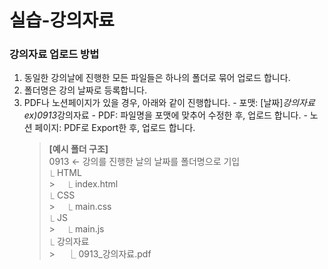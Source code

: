 # 실습-강의자료

### 강의자료 업로드 방법

1. 동일한 강의날에 진행한 모든 파일들은 하나의 폴더로 묶어 업로드 합니다.
2. 폴더명은 강의 날짜로 등록합니다.
3. PDF나 노션페이지가 있을 경우, 아래와 같이 진행합니다. - 포맷: [날짜]*강의자료 ex)0913*강의자료 - PDF: 파일명을 포맷에 맞추어 수정한 후, 업로드 합니다. - 노션 페이지: PDF로 Export한 후, 업로드 합니다.
    > **[예시 폴더 구조]**<br>
    > 0913 ← 강의를 진행한 날의 날짜를 폴더명으로 기입<br>
    > ⎿ HTML<br> > &nbsp;&nbsp;&nbsp;&nbsp;⎿ index.html<br>
    > ⎿ CSS<br> > &nbsp;&nbsp;&nbsp;&nbsp;⎿ main.css<br>
    > ⎿ JS<br> > &nbsp;&nbsp;&nbsp;&nbsp;⎿ main.js<br>
    > ⎿ 강의자료<br> > &nbsp;&nbsp;&nbsp;&nbsp;⎿ 0913\_강의자료.pdf
